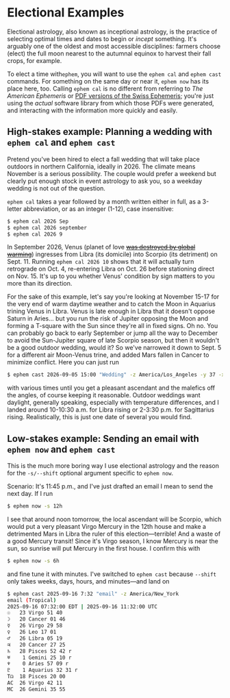 # Electional Examples

Electional astrology, also known as inceptional astrology, is the practice of selecting optimal times and dates to begin or *incept* something. It's arguably one of the oldest and most accessible disciplines: farmers choose (elect) the full moon nearest to the autumnal equinox to  harvest their fall crops, for example.

To elect a time with`ephem`, you will want to use the `ephem cal` and `ephem cast` commands. For something on the same day or near it, `ephem now` has its place here, too. Calling `ephem cal` is no different from referring to *The American Ephemeris* or [PDF versions of the Swiss Ephemeris](https://www.astro.com/swisseph/swepha_e.htm); you're just using the *actual* software library from which those PDFs were generated, and interacting with the information more quickly and easily.

## High-stakes example: Planning a wedding with `ephem cal` and `ephem cast`
Pretend you've been hired to elect a fall wedding that will take place outdoors in northern California, ideally in 2026. The climate means November is a serious possibility. The couple would prefer a weekend but clearly put enough stock in event astrology to ask you, so a weekday wedding is not out of the question.

`ephem cal` takes a year followed by a month written either in full, as a 3-letter abbreviation, or as an integer (1-12), case insensitive:

```sh
$ ephem cal 2026 Sep
$ ephem cal 2026 september
$ ephem cal 2026 9
```

In September 2026, Venus (planet of love [~~was destroyed by global warming~~](https://www.youtube.com/watch?v=qooWnw5rEcI)) ingresses from Libra (its domicile) into Scorpio (its detriment) on Sept. 11. Running `ephem cal 2026 10` shows that it will actually turn retrograde on Oct. 4, re-entering Libra on Oct. 26 before stationing direct on Nov. 15. It's up to you whether Venus' condition by sign matters to you more than its direction.

For the sake of this example, let's say you're looking at November 15-17 for the very end of warm daytime weather and to catch the Moon in Aquarius trining Venus in Libra. Venus is late enough in Libra that it doesn't oppose Saturn in Aries... but you run the risk of Jupiter opposing the Moon and forming a T-square with the Sun since they're all in fixed signs. Oh no. You can probably go back to early September or jump all the way to December to avoid the Sun-Jupiter square of late Scorpio season, but then it wouldn't be a good outdoor wedding, would it? So we've narrowed it down to Sept. 5 for a different air Moon-Venus trine, and added Mars fallen in Cancer to minimize conflict. Here you can just run

```sh
$ ephem cast 2026-09-05 15:00 "Wedding" -z America/Los_Angeles -y 37 -x -122
```

with various times until you get a pleasant ascendant and the malefics off the angles, of course keeping it reasonable. Outdoor weddings want daylight, generally speaking, especially with temperature differences, and I landed around 10-10:30 a.m. for Libra rising or 2-3:30 p.m. for Sagittarius rising. Realistically, this is just one date of several you would find.

## Low-stakes example: Sending an email with `ephem now` and `ephem cast`
This is the much more boring way I use electional astrology and the reason for the `-s/--shift` optional argument specific to `ephem now`.

Scenario: It's 11:45 p.m., and I've just drafted an email I mean to send the next day. If I run
```sh
$ ephem now -s 12h
```

I see that around noon tomorrow, the local ascendant will be Scorpio, which would put a very pleasant Virgo Mercury in the 12th house and make a detrimented Mars in Libra the ruler of this election—terrible! And a waste of a good Mercury transit!  Since it's Virgo season, I know Mercury is near the sun, so sunrise will put Mercury in the first house. I confirm this with

```sh
$ ephem now -s 6h
```

and fine tune it with minutes. I've switched to `ephem cast` because `--shift` only takes weeks, days, hours, and minutes—and land on

```sh
$ ephem cast 2025-09-16 7:32 "email" -z America/New_York
email (Tropical)
2025-09-16 07:32:00 EDT | 2025-09-16 11:32:00 UTC
☉   23 Virgo 51 40
☽   20 Cancer 01 46
☿   26 Virgo 29 58
♀   26 Leo 17 01
♂   26 Libra 05 19
♃   20 Cancer 27 25
♄   28 Pisces 52 42 r
♅    1 Gemini 25 10 r
♆    0 Aries 57 09 r
♇    1 Aquarius 32 31 r
T☊  18 Pisces 20 00
AC  26 Virgo 42 11
MC  26 Gemini 35 55
```
